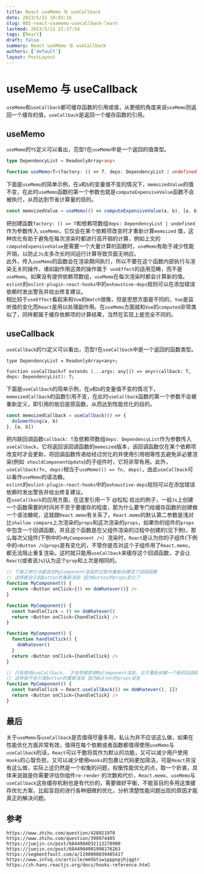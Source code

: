 ```yaml
---
title: React useMemo 与 useCallback
date: 2023/5/11 18:03:16
slug: 001-react-usememo-usecallback-learn
lastmod: 2023/5/11 21:37:54
tags: [React]
draft: false
summary: React useMemo 与 useCallback
authors: ['default']
layout: PostLayout
---
```


# useMemo 与 useCallback

`useMemo`和`useCallback`都可缓存函数的引用或值，从更细的角度来说`useMemo`则返回一个缓存的值，`useCallback`是返回一个缓存函数的引用。

## useMemo

`useMemo`的`TS`定义可以看出，范型`T`在`useMemo`中是一个返回的值类型。

```ts
type DependencyList = ReadonlyArray<any>

function useMemo<T>(factory: () => T, deps: DependencyList | undefined): T
```

下面是`useMemo`的简单示例，在`a`和`b`的变量值不变的情况下，`memoizedValue`的值不变，在此时`useMemo`函数的第一个参数也就是`computeExpensiveValue`函数不会被执行，从而达到节省计算量的目的。

```ts
const memoizedValue = useMemo(() => computeExpensiveValue(a, b), [a, b])
```

把创建函数`factory: () => T`和依赖项数组`deps: DependencyList | undefined`作为参数传入 `useMemo`，它仅会在某个依赖项改变时才重新计算`memoized` 值，这种优化有助于避免在每次渲染时都进行高开销的计算，例如上文的`computeExpensiveValue`是需要一个大量计算的函数时，`useMemo`有助于减少性能开销，以防止`Js`太多次长时间运行计算导致页面无响应。  
此外，传入`useMemo`的函数会在渲染期间执行，所以不要在这个函数内部执行与渲染无关的操作，诸如副作用这类的操作属于` useEffect`的适用范畴，而不是`useMemo`。如果没有提供依赖项数组，`useMemo`在每次渲染时都会计算新的值。  
`eslint`的`eslint-plugin-react-hooks`中的`exhaustive-deps`规则可以在添加错误依赖时发出警告并给出修复建议。  
相比较于`useEffect`看起来和`Vue`的`Watch`很像，但是思想方面是不同的，`Vue`是监听值的变化而`React`是用以处理副作用。在`useMemo`方面就和`Vue`的`computed`非常类似了，同样都属于缓存依赖项的计算结果，当然在实现上是完全不同的。

## useCallback

`useCallback`的`TS`定义可以看出，范型`T`在`useCallback`中是一个返回的函数类型。

```
type DependencyList = ReadonlyArray<any>;

function useCallback<T extends (...args: any[]) => any>(callback: T, deps: DependencyList): T;
```

下面是`useCallback`的简单示例，在`a`和`b`的变量值不变的情况下，`memoizedCallback`的函数引用不变，在此时`useCallback`函数的第一个参数不会被重新定义，即引用的依旧是原函数，从而达到性能优化的目的。

```js
const memoizedCallback = useCallback(() => {
  doSomething(a, b)
}, [a, b])
```

把内联回调函数`callback: T`及依赖项数组`deps: DependencyList`作为参数传入 `useCallback`，它将返回该回调函数的`memoized`版本，该回调函数仅在某个依赖项改变时才会更新，将回调函数传递给经过优化的并使用引用相等性去避免非必要渲染(例如` shouldComponentUpdate`)的子组件时，它将非常有用。此外，`useCallback(fn, deps)`相当于`useMemo(() => fn, deps)`，由此`useCallback`可以看作`useMemo`的语法糖。  
`eslint`的`eslint-plugin-react-hooks`中的`exhaustive-deps`规则可以在添加错误依赖时发出警告并给出修复建议。  
在`useCallback`的应用方面，在这里引用一下 @松松 给出的例子，一般`Js`上创建一个函数需要的时间并不至于要缓存的程度，那为什么要专门给缓存函数的创建做一个语法糖呢，这就跟`React.memo`有关系了。`React.memo`的默认第二参数是浅对比`shallow compare`上次渲染的`props`和这次渲染的`props`，如果你的组件的`props`中包含一个回调函数，并且这个函数是在父组件渲染的过程中创建的(见下例)，那么每次父组件(下例中的`<MyComponent />`）渲染时，`React`是认为你的子组件(下例中的`<Button />`)`props`是有变化的，不管你是否对这个子组件用了`React.memo`，都无法阻止重复渲染。这时就只能用`useCallback`来缓存这个回调函数，才会让`React`(或者说`Js`)认为这个`prop`和上次是相同的。

```ts
// 下面三种方法都会在MyComponent渲染的过程中重新创建这个回调函数
// 这样都会引起Button的重新渲染 因为Button的props变化了
function MyComponent() {
  return <Button onClick={() => doWhatever()} />
}

function MyComponent() {
  const handleClick = () => doWhatever()
  return <Button onClick={handleClick} />
}

function MyComponent() {
  function handleClick() {
    doWhatever()
  }
  return <Button onClick={handleClick} />
}

// 只有使用useCallback， 才会导致即使MyComponent渲染，也不重新创建一个新的回调函数
// 这样就不会引发Button的重新渲染 因为Button的props没变
function MyComponent() {
  const handleClick = React.useCallBack(() => doWhatever(), [])
  return <Button onClick={handleClick} />
}
```

## 最后

关于`useMemo`与`useCallback`是否值得尽量多用，私认为并不应该这么做，如果在性能优化方面非常有效，值得在每个依赖或者函数都值得使用`useMemo`与`useCallback`的话，`React`可以干脆将其作为默认的功能，又可以减少用户使用`Hooks`的心智负担，又可以减少使用`Hooks`的包裹让代码更加简洁，可是`React`并没有这么做，实际上这仍然是一个权衡的问题，权衡性能优化的点，取一个折衷，具体来说就是你需要评估你组件`re-render` 的次数和代价，`React.memo`、`useMemo`与`useCallback`这些缓存机制也是有代价的，需要做好平衡，不能盲目的多用这类缓存优化方案，比起盲目的进行各种细微的优化，分析清楚性能问题出现的原因才能真正的解决问题。

## 参考

```
https://www.zhihu.com/question/428921970
https://www.zhihu.com/question/390974405
https://juejin.cn/post/6844904032113278990
https://juejin.cn/post/6844904001998176263
https://segmentfault.com/a/1190000039405417
https://www.infoq.cn/article/mm5btiwipppnpjhjqgtr
https://zh-hans.reactjs.org/docs/hooks-reference.html
```
